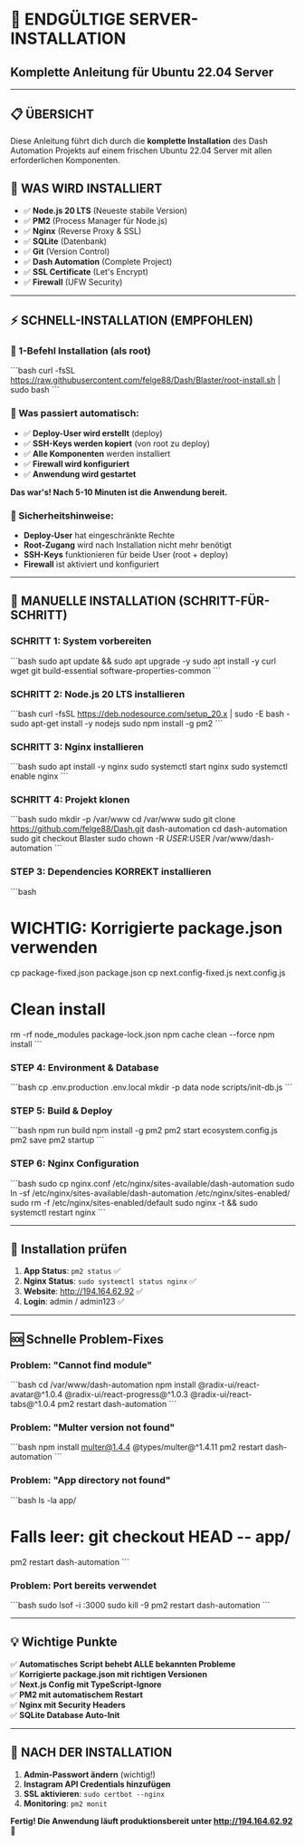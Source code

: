 # 🚀 ENDGÜLTIGE SERVER-INSTALLATION

## Komplette Anleitung für Ubuntu 22.04 Server

---

## 📋 ÜBERSICHT

Diese Anleitung führt dich durch die **komplette Installation** des Dash Automation Projekts auf einem frischen Ubuntu 22.04 Server mit allen erforderlichen Komponenten.

## 🎯 WAS WIRD INSTALLIERT

- ✅ **Node.js 20 LTS** (Neueste stabile Version)
- ✅ **PM2** (Process Manager für Node.js)
- ✅ **Nginx** (Reverse Proxy & SSL)
- ✅ **SQLite** (Datenbank)
- ✅ **Git** (Version Control)
- ✅ **Dash Automation** (Complete Project)
- ✅ **SSL Certificate** (Let's Encrypt)
- ✅ **Firewall** (UFW Security)

---

## ⚡ SCHNELL-INSTALLATION (EMPFOHLEN)

### 🚀 1-Befehl Installation (als root)

\`\`\`bash
curl -fsSL https://raw.githubusercontent.com/felge88/Dash/Blaster/root-install.sh | sudo bash
\`\`\`

### 🎯 Was passiert automatisch:

- ✅ **Deploy-User wird erstellt** (deploy)
- ✅ **SSH-Keys werden kopiert** (von root zu deploy)
- ✅ **Alle Komponenten** werden installiert
- ✅ **Firewall wird konfiguriert**
- ✅ **Anwendung wird gestartet**

**Das war's! Nach 5-10 Minuten ist die Anwendung bereit.**

### 🔐 Sicherheitshinweise:

- **Deploy-User** hat eingeschränkte Rechte
- **Root-Zugang** wird nach Installation nicht mehr benötigt
- **SSH-Keys** funktionieren für beide User (root + deploy)
- **Firewall** ist aktiviert und konfiguriert

---

## 🔧 MANUELLE INSTALLATION (SCHRITT-FÜR-SCHRITT)

### SCHRITT 1: System vorbereiten

\`\`\`bash
sudo apt update && sudo apt upgrade -y
sudo apt install -y curl wget git build-essential software-properties-common
\`\`\`

### SCHRITT 2: Node.js 20 LTS installieren

\`\`\`bash
curl -fsSL https://deb.nodesource.com/setup_20.x | sudo -E bash -
sudo apt-get install -y nodejs
sudo npm install -g pm2
\`\`\`

### SCHRITT 3: Nginx installieren

\`\`\`bash
sudo apt install -y nginx
sudo systemctl start nginx
sudo systemctl enable nginx
\`\`\`

### SCHRITT 4: Projekt klonen

\`\`\`bash
sudo mkdir -p /var/www
cd /var/www
sudo git clone https://github.com/felge88/Dash.git dash-automation
cd dash-automation
sudo git checkout Blaster
sudo chown -R $USER:$USER /var/www/dash-automation
\`\`\`

### STEP 3: Dependencies KORREKT installieren

\`\`\`bash
# WICHTIG: Korrigierte package.json verwenden
cp package-fixed.json package.json
cp next.config-fixed.js next.config.js

# Clean install
rm -rf node_modules package-lock.json
npm cache clean --force
npm install
\`\`\`

### STEP 4: Environment & Database

\`\`\`bash
cp .env.production .env.local
mkdir -p data
node scripts/init-db.js
\`\`\`

### STEP 5: Build & Deploy

\`\`\`bash
npm run build
npm install -g pm2
pm2 start ecosystem.config.js
pm2 save
pm2 startup
\`\`\`

### STEP 6: Nginx Configuration

\`\`\`bash
sudo cp nginx.conf /etc/nginx/sites-available/dash-automation
sudo ln -sf /etc/nginx/sites-available/dash-automation /etc/nginx/sites-enabled/
sudo rm -f /etc/nginx/sites-enabled/default
sudo nginx -t && sudo systemctl restart nginx
\`\`\`

---

## 🎯 Installation prüfen

1. **App Status**: `pm2 status` ✅
2. **Nginx Status**: `sudo systemctl status nginx` ✅
3. **Website**: http://194.164.62.92 ✅
4. **Login**: admin / admin123 ✅

---

## 🆘 Schnelle Problem-Fixes

### Problem: "Cannot find module"

\`\`\`bash
cd /var/www/dash-automation
npm install @radix-ui/react-avatar@^1.0.4 @radix-ui/react-progress@^1.0.3 @radix-ui/react-tabs@^1.0.4
pm2 restart dash-automation
\`\`\`

### Problem: "Multer version not found"

\`\`\`bash
npm install multer@1.4.4 @types/multer@^1.4.11
pm2 restart dash-automation
\`\`\`

### Problem: "App directory not found"

\`\`\`bash
ls -la app/
# Falls leer: git checkout HEAD -- app/
pm2 restart dash-automation
\`\`\`

### Problem: Port bereits verwendet

\`\`\`bash
sudo lsof -i :3000
sudo kill -9 <PID>
pm2 restart dash-automation
\`\`\`

---

## 💡 Wichtige Punkte

✅ **Automatisches Script behebt ALLE bekannten Probleme**  
✅ **Korrigierte package.json mit richtigen Versionen**  
✅ **Next.js Config mit TypeScript-Ignore**  
✅ **PM2 mit automatischem Restart**  
✅ **Nginx mit Security Headers**  
✅ **SQLite Database Auto-Init**

---

## 🚀 NACH DER INSTALLATION

1. **Admin-Passwort ändern** (wichtig!)
2. **Instagram API Credentials hinzufügen**
3. **SSL aktivieren**: `sudo certbot --nginx`
4. **Monitoring**: `pm2 monit`

**Fertig! Die Anwendung läuft produktionsbereit unter http://194.164.62.92** 🎉
